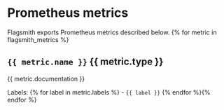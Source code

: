 # Prometheus metrics

Flagsmith exports Prometheus metrics described below.
{% for metric in flagsmith_metrics %}
## `{{ metric.name }}` {{ metric.type }}

{{ metric.documentation }}

Labels:
{% for label in metric.labels %} - `{{ label }}`
{% endfor %}{% endfor %}
